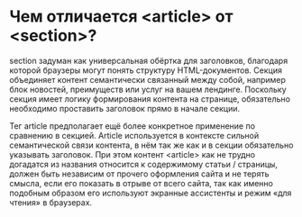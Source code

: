 # Чем отличается &lt;article&gt; от &lt;section&gt;?

section задуман как универсальная обёртка для заголовков, благодаря которой браузеры могут понять структуру HTML-документов. Секция объединяет контент семантически связанный между собой, например блок новостей, преимуществ или услуг на вашем лендинге. Поскольку секция имеет логику формирования контента на странице, обязательно необходимо проставить заголовок прямо в начале секции.

Тег article предполагает ещё более конкретное применение по сравнению в секцией. Article используется в контексте сильной семантической связи контента, в нём так же как и в секции обязательно указывать заголовок. При этом контент &lt;article&gt; как не трудно догадатся из названия относится к содержимому статьи / страницы, должен быть независим от прочего оформления сайта и не терять смысла, если его показать в отрыве от всего сайта, так как именно подобным образом его используют экранные ассистенты и режим «для чтения» в браузерах.
